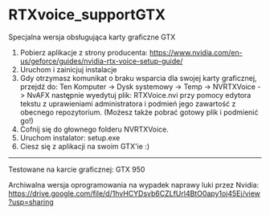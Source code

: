 # RTXvoice_supportGTX
Specjalna wersja obsługująca karty graficzne GTX

1. Pobierz aplikacje z strony producenta: https://www.nvidia.com/en-us/geforce/guides/nvidia-rtx-voice-setup-guide/
2. Uruchom i zainicjuj instalacje
3. Gdy otrzymasz komunikat o braku wsparcia dla swojej karty graficznej, przejdź do: Ten Komputer -> Dysk systemowy -> Temp -> 
NVRTXVoice -> NvAFX następnie wyedytuj plik: RTXVoice.nvi przy pomocy edytora tekstu z uprawieniami administratora i podmień jego zawartość z obecnego repozytorium. 
(Możesz także pobrać gotowy plik i podmienić go!)
4. Cofnij się do głownego folderu NVRTXVoice.
5. Uruchom instalator: setup.exe
6. Ciesz się z aplikacji na swoim GTX'ie :)

<hr>
Testowane na karcie graficznej: GTX 950

Archiwalna wersja oprogramowania na wypadek naprawy luki przez Nvidia: https://drive.google.com/file/d/1hvHCYDsvb6CZLfUrl4BtO0apy1oj45Ej/view?usp=sharing
